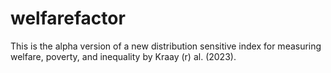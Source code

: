 # welfarefactor

This is the alpha version of a new distribution sensitive index for measuring welfare, poverty, and inequality by Kraay (r) al. (2023).

